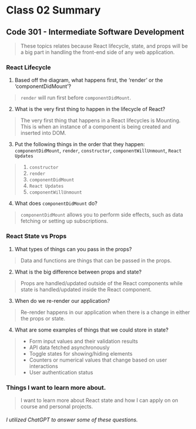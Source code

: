 # Class 02 Summary
## Code 301 - Intermediate Software Development

> These topics relates because React lifecycle, state, and props will be a big part in handling the front-end side of any web application.

### React Lifecycle
1. Based off the diagram, what happens first, the ‘render’ or the ‘componentDidMount’?
> `render` will run first before `componentDidMount`.
2. What is the very first thing to happen in the lifecycle of React?
> The very first thing that happens in a React lifecycles is Mounting. This is when an instance of a component is being created and inserted into DOM.
3. Put the following things in the order that they happen: `componentDidMount`, `render`, `constructor`, `componentWillUnmount`, `React Updates`
> 1. `constructor`
> 2. `render`
> 3. `componentDidMount`
> 4. `React Updates`
> 5. `componentWillUnmount`
4. What does `componentDidMount` do?
> `componentDidMount` allows you to perform side effects, such as data fetching or setting up subscriptions.

### React State vs Props
1. What types of things can you pass in the props?
> Data and functions are things that can be passed in the props.
2. What is the big difference between props and state?
> Props are handled/updated outside of the React components while state is handled/updated inside the React component.
3. When do we re-render our application?
> Re-render happens in our application when there is a change in either the props or state.
4. What are some examples of things that we could store in state?
> * Form input values and their validation results
> * API data fetched asynchronously
> * Toggle states for showing/hiding elements
> * Counters or numerical values that change based on user interactions
> * User authentication status

### Things I want to learn more about.
> I want to learn more about React state and how I can apply on on course and personal projects.


###### I utilized ChatGPT to answer some of these questions.
